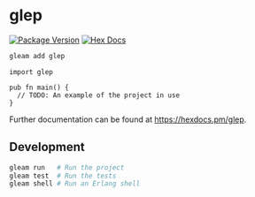# glep

[![Package Version](https://img.shields.io/hexpm/v/glep)](https://hex.pm/packages/glep)
[![Hex Docs](https://img.shields.io/badge/hex-docs-ffaff3)](https://hexdocs.pm/glep/)

```sh
gleam add glep
```
```gleam
import glep

pub fn main() {
  // TODO: An example of the project in use
}
```

Further documentation can be found at <https://hexdocs.pm/glep>.

## Development

```sh
gleam run   # Run the project
gleam test  # Run the tests
gleam shell # Run an Erlang shell
```
